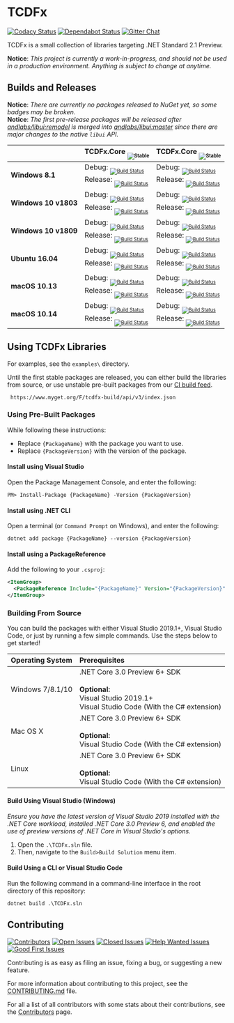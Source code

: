 # TCDFx

[![Codacy Status][Badges.Codacy]][Links.Codacy]
[![Dependabot Status][Badges.Dependabot]][Links.Dependabot]
[![Gitter Chat][Badges.Gitter]][Links.Gitter]

TCDFx is a small collection of libraries targeting .NET Standard 2.1 Preview.

<!--TODO: Add a sentence or two to the summary.-->

**Notice**: *This project is currently a work-in-progress, and should not be used in a production environment. Anything is subject to change at anytime.*

## Builds and Releases

**Notice**: *There are currently no packages released to NuGet yet, so some badges may be broken.*  
**Notice**: *The first pre-release packages will be released after [andlabs/libui:remodel](https://github.com/andlabs/libui/tree/remodel) is merged into [andlabs/libui:master](https://github.com/andlabs/libui/tree/master) since there are major changes to the native `libui` API.*

|                      | TCDFx.Core <sub><sub>![Stable][TCDFxCore.Packages.Badge]</sub></sub>                                                                                                                                                                                            | TCDFx.Core <sub><sub>![Stable][TCDFxCore.Packages.Badge]</sub></sub>                                                                                                                                                                                    |
| :------------------- | :-------------------------------------------------------------------------------------------------------------------------------------------------------------------------------------------------------------------------------------------------------------- | :------------------------------------------------------------------------------------------------------------------------------------------------------------------------------------------------------------------------------------------------------ |
| **Windows 8.1**      | Debug: <sub><sub>[![Build Status][TCDFxCore.BuildStatus.Windows81Debug.Badge]][TCDFxCore.BuildStatus.Link]</sub></sub><br/>Release: <sub><sub>[![Build Status][TCDFxCore.BuildStatus.Windows81Release.Badge]][TCDFxCore.BuildStatus.Link]</sub></sub>           | Debug: <sub><sub>[![Build Status][TCDFxUI.BuildStatus.Windows81Debug.Badge]][TCDFxUI.BuildStatus.Link]</sub></sub><br/>Release: <sub><sub>[![Build Status][TCDFxUI.BuildStatus.Windows81Release.Badge]][TCDFxUI.BuildStatus.Link]</sub></sub>           |
| **Windows 10 v1803** | Debug: <sub><sub>[![Build Status][TCDFxCore.BuildStatus.Windows10v1803Debug.Badge]][TCDFxCore.BuildStatus.Link]</sub></sub><br/>Release: <sub><sub>[![Build Status][TCDFxCore.BuildStatus.Windows10v1803Release.Badge]][TCDFxCore.BuildStatus.Link]</sub></sub> | Debug: <sub><sub>[![Build Status][TCDFxUI.BuildStatus.Windows10v1803Debug.Badge]][TCDFxUI.BuildStatus.Link]</sub></sub><br/>Release: <sub><sub>[![Build Status][TCDFxUI.BuildStatus.Windows10v1803Release.Badge]][TCDFxUI.BuildStatus.Link]</sub></sub> |
| **Windows 10 v1809** | Debug: <sub><sub>[![Build Status][TCDFxCore.BuildStatus.Windows10v1809Debug.Badge]][TCDFxCore.BuildStatus.Link]</sub></sub><br/>Release: <sub><sub>[![Build Status][TCDFxCore.BuildStatus.Windows10v1809Release.Badge]][TCDFxCore.BuildStatus.Link]</sub></sub> | Debug: <sub><sub>[![Build Status][TCDFxUI.BuildStatus.Windows10v1809Debug.Badge]][TCDFxUI.BuildStatus.Link]</sub></sub><br/>Release: <sub><sub>[![Build Status][TCDFxUI.BuildStatus.Windows10v1809Release.Badge]][TCDFxUI.BuildStatus.Link]</sub></sub> |
| **Ubuntu 16.04**     | Debug: <sub><sub>[![Build Status][TCDFxCore.BuildStatus.Ubuntu1604Debug.Badge]][TCDFxCore.BuildStatus.Link]</sub></sub><br/>Release: <sub><sub>[![Build Status][TCDFxCore.BuildStatus.Ubuntu1604Release.Badge]][TCDFxCore.BuildStatus.Link]</sub></sub>         | Debug: <sub><sub>[![Build Status][TCDFxUI.BuildStatus.Ubuntu1604Debug.Badge]][TCDFxUI.BuildStatus.Link]</sub></sub><br/>Release: <sub><sub>[![Build Status][TCDFxUI.BuildStatus.Ubuntu1604Release.Badge]][TCDFxUI.BuildStatus.Link]</sub></sub>         |
| **macOS 10.13**      | Debug: <sub><sub>[![Build Status][TCDFxCore.BuildStatus.macOS1013Debug.Badge]][TCDFxCore.BuildStatus.Link]</sub></sub><br/>Release: <sub><sub>[![Build Status][TCDFxCore.BuildStatus.macOS1013Release.Badge]][TCDFxCore.BuildStatus.Link]</sub></sub>           | Debug: <sub><sub>[![Build Status][TCDFxUI.BuildStatus.macOS1013Debug.Badge]][TCDFxUI.BuildStatus.Link]</sub></sub><br/>Release: <sub><sub>[![Build Status][TCDFxUI.BuildStatus.macOS1013Release.Badge]][TCDFxUI.BuildStatus.Link]</sub></sub>           |
| **macOS 10.14**      | Debug: <sub><sub>[![Build Status][TCDFxCore.BuildStatus.macOS1014Debug.Badge]][TCDFxCore.BuildStatus.Link]</sub></sub><br/>Release: <sub><sub>[![Build Status][TCDFxCore.BuildStatus.macOS1014Release.Badge]][TCDFxCore.BuildStatus.Link]</sub></sub>           | Debug: <sub><sub>[![Build Status][TCDFxUI.BuildStatus.macOS1014Debug.Badge]][TCDFxUI.BuildStatus.Link]</sub></sub><br/>Release: <sub><sub>[![Build Status][TCDFxUI.BuildStatus.macOS1014Release.Badge]][TCDFxUI.BuildStatus.Link]</sub></sub>           |

## Using TCDFx Libraries

For examples, see the `examples\` directory.

Until the first stable packages are released, you can either build the libraries from source, or use unstable pre-built packages from our [CI build feed](https://www.myget.org/feed/Details/tcdfx-build).

```
 https://www.myget.org/F/tcdfx-build/api/v3/index.json
```

### Using Pre-Built Packages

While following these instructions:

  * Replace `{PackageName}` with the package you want to use.  
  * Replace `{PackageVersion}` with the version of the package.

#### Install using Visual Studio

Open the Package Management Console, and enter the following:

```
PM> Install-Package {PackageName} -Version {PackageVersion}
```

#### Install using .NET CLI

Open a terminal (or `Command Prompt` on Windows), and enter the following:

```
dotnet add package {PackageName} --version {PackageVersion}
```

#### Install using a PackageReference

Add the following to your `.csproj`:

```xml
<ItemGroup>
  <PackageReference Include="{PackageName}" Version="{PackageVersion}" />
</ItemGroup>
```

### Building From Source

You can build the packages with either Visual Studio 2019.1+, Visual Studio Code, or just by running a few simple commands. Use the steps below to get started!

| Operating System | Prerequisites                                                                                                                                             |
| :--------------- | :-------------------------------------------------------------------------------------------------------------------------------------------------------- |
| Windows 7/8.1/10 | .NET Core 3.0 Preview 6+ SDK<br/><br/>**Optional:**<br/>Visual Studio 2019.1+<br/>Visual Studio Code (With the C# extension)                              |
| Mac OS X         | .NET Core 3.0 Preview 6+ SDK<br/><br/>**Optional:**<br/>Visual Studio Code (With the C# extension)                                                        |
| Linux            | .NET Core 3.0 Preview 6+ SDK<br/><br/>**Optional:**<br/>Visual Studio Code (With the C# extension)                                                        |

#### Build Using Visual Studio (Windows)

*Ensure you have the latest version of Visual Studio 2019 installed with the .NET Core
workload, installed .NET Core 3.0 Preview 6, and enabled the use of preview versions of
.NET Core in Visual Studio's options.*

  1. Open the `.\TCDFx.sln` file.
  2. Then, navigate to the `Build>Build Solution` menu item.

#### Build Using a CLI or Visual Studio Code

Run the following command in a command-line interface in the root directory of this repository:

```
dotnet build .\TCDFx.sln
```

## Contributing

[![Contributors][Badges.Contributors]][Links.Contributors]
[![Open Issues][Badges.Issues.Open]][Links.Issues.Open]
[![Closed Issues][Badges.Issues.Closed]][Links.Issues.Closed]
[![Help Wanted Issues][Badges.Issues.HelpWanted]][Links.Issues.HelpWanted]
[![Good First Issues][Badges.Issues.GoodFirstIssue]][Links.Issues.GoodFirstIssue]

Contributing is as easy as filing an issue, fixing a bug, or suggesting a new feature.

For more information about contributing to this project, see the [CONTRIBUTING.md][Links.Contributing] file.

For all a list of all contributors with some stats about their contributions, see the [Contributors][Links.Contributors] page.

[Badges.Codacy]: https://api.codacy.com/project/badge/Grade/2140aa3a23a848a28391aa3c778b9526
[Badges.Dependabot]: https://api.dependabot.com/badges/status?host=github&repo=tom-corwin/tcdfx
[Badges.Gitter]: https://badgen.net/badge/chat/on%20gitter/cyan
[Links.Codacy]: https://www.codacy.com/app/tom-corwin/tcdfx?utm_source=github.com&amp;utm_medium=referral&amp;utm_content=tom-corwin/tcdfx&amp;utm_campaign=Badge_Grade
[Links.Dependabot]: https://api.dependabot.com/badges/status?host=github&repo=tom-corwin/tcdfx
[Links.Gitter]: https://gitter.im/tom-corwin/tcdfx?utm_source=badge&utm_medium=badge&utm_campaign=pr-badge
[TCDFxCore.BuildStatus.Windows81Debug.Badge]: https://dev.azure.com/tom-corwin/tcdfx/_apis/build/status/TCDFx?branchName=master&jobName=TCDFxCore_Windows81_Debug
[TCDFxCore.BuildStatus.Windows81Release.Badge]: https://dev.azure.com/tom-corwin/tcdfx/_apis/build/status/TCDFx?branchName=master&jobName=TCDFxCore_Windows81_Debug
[TCDFxCore.BuildStatus.Windows10v1803Debug.Badge]: https://dev.azure.com/tom-corwin/tcdfx/_apis/build/status/TCDFx?branchName=master&jobName=TCDFxCore_Windows10v1803_Debug
[TCDFxCore.BuildStatus.Windows10v1803Release.Badge]: https://dev.azure.com/tom-corwin/tcdfx/_apis/build/status/TCDFx?branchName=master&jobName=TCDFxCore_Windows10v1803_Release
[TCDFxCore.BuildStatus.Windows10v1809Debug.Badge]: https://dev.azure.com/tom-corwin/tcdfx/_apis/build/status/TCDFx?branchName=master&jobName=TCDFxCore_Windows10v1809_Debug
[TCDFxCore.BuildStatus.Windows10v1809Release.Badge]: https://dev.azure.com/tom-corwin/tcdfx/_apis/build/status/TCDFx?branchName=master&jobName=TCDFxCore_Windows10v1809_Debug
[TCDFxCore.BuildStatus.Ubuntu1604Debug.Badge]: https://dev.azure.com/tom-corwin/tcdfx/_apis/build/status/TCDFx?branchName=master&jobName=TCDFxCore_Ubuntu1604_Debug
[TCDFxCore.BuildStatus.Ubuntu1604Release.Badge]: https://dev.azure.com/tom-corwin/tcdfx/_apis/build/status/TCDFx?branchName=master&jobName=TCDFxCore_Ubuntu1604_Release
[TCDFxCore.BuildStatus.macOS1013Debug.Badge]: https://dev.azure.com/tom-corwin/tcdfx/_apis/build/status/TCDFx?branchName=master&jobName=TCDFxCore_macOS1013_Debug
[TCDFxCore.BuildStatus.macOS1013Release.Badge]: https://dev.azure.com/tom-corwin/tcdfx/_apis/build/status/TCDFx?branchName=master&jobName=TCDFxCore_macOS1013_Release
[TCDFxCore.BuildStatus.macOS1014Debug.Badge]: https://dev.azure.com/tom-corwin/tcdfx/_apis/build/status/TCDFx?branchName=master&jobName=TCDFxCore_macOS1014_Debug
[TCDFxCore.BuildStatus.macOS1014Release.Badge]: https://dev.azure.com/tom-corwin/tcdfx/_apis/build/status/TCDFx?branchName=master&jobName=TCDFxCore_macOS1014_Release
[TCDFxUI.BuildStatus.Windows81Debug.Badge]: https://dev.azure.com/tom-corwin/tcdfx/_apis/build/status/TCDFx?branchName=master&jobName=TCDFxUI_Windows81_Debug
[TCDFxUI.BuildStatus.Windows81Release.Badge]: https://dev.azure.com/tom-corwin/tcdfx/_apis/build/status/TCDFx?branchName=master&jobName=TCDFxUI_Windows81_Debug
[TCDFxUI.BuildStatus.Windows10v1803Debug.Badge]: https://dev.azure.com/tom-corwin/tcdfx/_apis/build/status/TCDFx?branchName=master&jobName=TCDFxUI_Windows10v1803_Debug
[TCDFxUI.BuildStatus.Windows10v1803Release.Badge]: https://dev.azure.com/tom-corwin/tcdfx/_apis/build/status/TCDFx?branchName=master&jobName=TCDFxUI_Windows10v1803_Release
[TCDFxUI.BuildStatus.Windows10v1809Debug.Badge]: https://dev.azure.com/tom-corwin/tcdfx/_apis/build/status/TCDFx?branchName=master&jobName=TCDFxUI_Windows10v1809_Debug
[TCDFxUI.BuildStatus.Windows10v1809Release.Badge]: https://dev.azure.com/tom-corwin/tcdfx/_apis/build/status/TCDFx?branchName=master&jobName=TCDFxUI_Windows10v1809_Debug
[TCDFxUI.BuildStatus.Ubuntu1604Debug.Badge]: https://dev.azure.com/tom-corwin/tcdfx/_apis/build/status/TCDFx?branchName=master&jobName=TCDFxUI_Ubuntu1604_Debug
[TCDFxUI.BuildStatus.Ubuntu1604Release.Badge]: https://dev.azure.com/tom-corwin/tcdfx/_apis/build/status/TCDFx?branchName=master&jobName=TCDFxUI_Ubuntu1604_Release
[TCDFxUI.BuildStatus.macOS1013Debug.Badge]: https://dev.azure.com/tom-corwin/tcdfx/_apis/build/status/TCDFx?branchName=master&jobName=TCDFxUI_macOS1013_Debug
[TCDFxUI.BuildStatus.macOS1013Release.Badge]: https://dev.azure.com/tom-corwin/tcdfx/_apis/build/status/TCDFx?branchName=master&jobName=TCDFxUI_macOS1013_Release
[TCDFxUI.BuildStatus.macOS1014Debug.Badge]: https://dev.azure.com/tom-corwin/tcdfx/_apis/build/status/TCDFx?branchName=master&jobName=TCDFxUI_macOS1014_Debug
[TCDFxUI.BuildStatus.macOS1014Release.Badge]: https://dev.azure.com/tom-corwin/tcdfx/_apis/build/status/TCDFx?branchName=master&jobName=TCDFxUI_macOS1014_Release
[TCDFxCore.BuildStatus.Link]: https://dev.azure.com/tom-corwin/tcdfx/_build/latest?definitionId=15&branchName=master
[TCDFxUI.BuildStatus.Link]: https://dev.azure.com/tom-corwin/tcdfx/_build/latest?definitionId=16&branchName=master
[TCDFxCore.Packages.Badge]: https://badgen.net/nuget/v/TCDFx.Core?color=blue&label=stable
[TCDFxUI.Packages.Badge]: https://badgen.net/nuget/v/TCDFx.UI?color=blue&label=stable
[Badges.Contributors]: https://badgen.net/github/contributors/tom-corwin/tcdfx
[Badges.Issues.Open]: https://badgen.net/github/open-issues/tom-corwin/tcdfx/
[Badges.Issues.Closed]: https://badgen.net/github/closed-issues/tom-corwin/tcdfx/
[Badges.Issues.HelpWanted]: https://badgen.net/github/label-issues/tom-corwin/tcdfx/help%20wanted/open
[Badges.Issues.GoodFirstIssue]: https://badgen.net/github/label-issues/tom-corwin/tcdfx/good%20first%20issue/open
[Links.Contributors]: https://github.com/tom-corwin/tcdfx/graphs/contributors
[Links.Issues.Open]: https://github.com/tom-corwin/tcdfx/issues?&q=is%3Aissue+is%3Aopen
[Links.Issues.Closed]: https://github.com/tom-corwin/tcdfx/issues?&q=is%3Aissue+is%3Aclosed
[Links.Issues.HelpWanted]: https://github.com/tom-corwin/tcdfx/issues?q=is%3Aissue+is%3Aopen+label%3A%22help+wanted%22
[Links.Issues.GoodFirstIssue]: https://github.com/tom-corwin/tcdfx/issues?q=is%3Aissue+is%3Aopen+label%3A%22good+first+issue%22
[Links.Contributing]: https://github.com/tom-corwin/tcdfx/blob/master/CONTRIBUTING.md